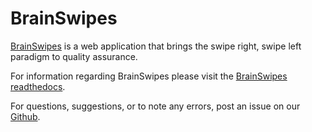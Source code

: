 # BrainSwipes
[BrainSwipes](https://brainswipes.us) is a web application that brings the swipe right, swipe left paradigm to quality assurance.

For information regarding BrainSwipes please visit the [BrainSwipes readthedocs](https://brainswipes.readthedocs.io/).

For questions, suggestions, or to note any errors, post an issue on our [Github](https://github.com/DCAN-Labs/cdni-brain/issues).